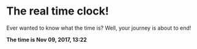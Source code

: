 # The real time clock!

Ever wanted to know what the time is? Well, your journey is about to end!

**The time is Nov 09, 2017, 13:22**